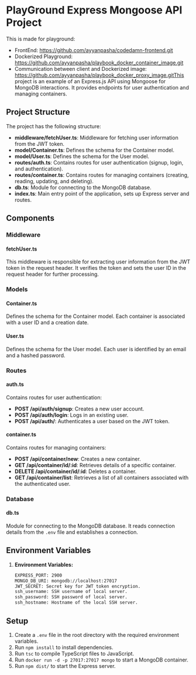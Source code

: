 # PlayGround Express Mongoose API Project

This is made for playground:
- FrontEnd: https://github.com/ayyanpasha/codedamn-frontend.git
- Dockerized Playground: https://github.com/ayyanpasha/playbook_docker_container_image.git
- Communication between client and Dockerized image: https://github.com/ayyanpasha/playbook_docker_proxy_image.gitThis project is an example of an Express.js API using Mongoose for MongoDB interactions. It provides endpoints for user authentication and managing containers.

## Project Structure

The project has the following structure:

- **middleware/fetchUser.ts**: Middleware for fetching user information from the JWT token.
- **model/Container.ts**: Defines the schema for the Container model.
- **model/User.ts**: Defines the schema for the User model.
- **routes/auth.ts**: Contains routes for user authentication (signup, login, and authentication).
- **routes/container.ts**: Contains routes for managing containers (creating, reading, updating, and deleting).
- **db.ts**: Module for connecting to the MongoDB database.
- **index.ts**: Main entry point of the application, sets up Express server and routes.

## Components

### Middleware

#### fetchUser.ts

This middleware is responsible for extracting user information from the JWT token in the request header. It verifies the token and sets the user ID in the request header for further processing.

### Models

#### Container.ts

Defines the schema for the Container model. Each container is associated with a user ID and a creation date.

#### User.ts

Defines the schema for the User model. Each user is identified by an email and a hashed password.

### Routes

#### auth.ts

Contains routes for user authentication:

- **POST /api/auth/signup**: Creates a new user account.
- **POST /api/auth/login**: Logs in an existing user.
- **POST /api/auth/**: Authenticates a user based on the JWT token.

#### container.ts

Contains routes for managing containers:

- **POST /api/container/new**: Creates a new container.
- **GET /api/container/id/:id**: Retrieves details of a specific container.
- **DELETE /api/container/id/:id**: Deletes a container.
- **GET /api/container/list**: Retrieves a list of all containers associated with the authenticated user.

### Database

#### db.ts

Module for connecting to the MongoDB database. It reads connection details from the `.env` file and establishes a connection.

## Environment Variables
1. **Environment Variables:**
   ```bash
   EXPRESS_PORT: 2900
   MONGO_DB_URI: mongodb://localhost:27017
   JWT_SECRET: Secret key for JWT token encryption.
   ssh_username: SSH username of local server.
   ssh_password: SSH password of local server.
   ssh_hostname: Hostname of the local SSH server.

## Setup

1. Create a `.env` file in the root directory with the required environment variables.
2. Run `npm install` to install dependencies.
3. Run `tsc` to compile TypeScript files to JavaScript.
4. Run `docker run -d -p 27017:27017 mongo` to start a MongoDB container.
5. Run `npm dist/` to start the Express server.

